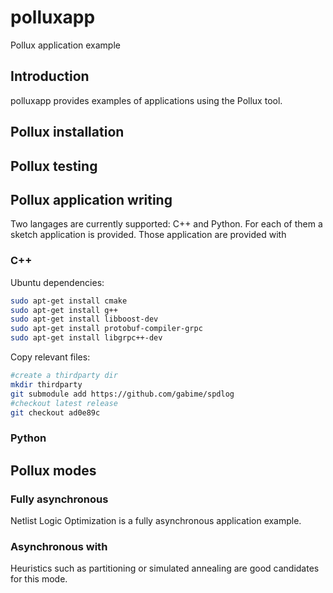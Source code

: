 # polluxapp
Pollux application example
## Introduction
polluxapp provides examples of applications using the Pollux tool. 
## Pollux installation
## Pollux testing

## Pollux application writing
Two langages are currently supported: C++ and Python. For each of them a sketch application is provided.
Those application are provided with 

### C++
Ubuntu dependencies:
```bash
sudo apt-get install cmake
sudo apt-get install g++
sudo apt-get install libboost-dev
sudo apt-get install protobuf-compiler-grpc
sudo apt-get install libgrpc++-dev
```
Copy relevant files:
```bash
#create a thirdparty dir
mkdir thirdparty
git submodule add https://github.com/gabime/spdlog
#checkout latest release
git checkout ad0e89c

```

### Python

## Pollux modes
### Fully asynchronous
Netlist Logic Optimization is a fully asynchronous application example.
### Asynchronous with 
Heuristics such as partitioning or simulated annealing are good candidates for this mode.
